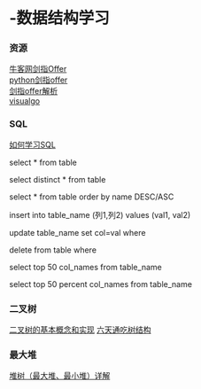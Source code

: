 # -数据结构学习
### 资源
[牛客网剑指Offer](https://www.nowcoder.com/ta/coding-interviews)  
[python剑指offer](https://github.com/JushuangQiao/Python-Offer)  
[剑指offer解析](https://github.com/gatieme/CodingInterviews)  
[visualgo](https://visualgo.net/en)  


### SQL
[如何学习SQL](https://www.zhihu.com/question/19552975)
<p> select * from  table</p>
<p> select distinct * from table</p>
<p> select * from table order by name DESC/ASC </p>
<p> insert into table_name (列1,列2) values (val1, val2)</p>
<p> update table_name set col=val where </p>
<p> delete from table where </p>
<p>select top 50 col_names from table_name </p>
<p>select top 50 percent col_names from table_name </p>

### 二叉树
[二叉树的基本概念和实现](http://ccc013.github.io/2016/08/18/%E4%BA%8C%E5%8F%89%E6%A0%91%E7%9A%84%E5%9F%BA%E6%9C%AC%E6%A6%82%E5%BF%B5%E5%92%8C%E5%AE%9E%E7%8E%B0/)
[六天通吃树结构](https://www.cnblogs.com/huangxincheng/category/397768.html)
### 最大堆
[堆树（最大堆、最小堆）详解](https://blog.csdn.net/guoweimelon/article/details/50904346)

